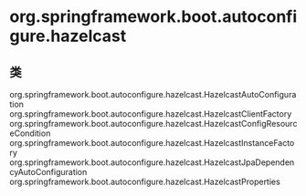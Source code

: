 # org.springframework.boot.autoconfigure.hazelcast

## 类

org.springframework.boot.autoconfigure.hazelcast.HazelcastAutoConfiguration
org.springframework.boot.autoconfigure.hazelcast.HazelcastClientFactory
org.springframework.boot.autoconfigure.hazelcast.HazelcastConfigResourceCondition
org.springframework.boot.autoconfigure.hazelcast.HazelcastInstanceFactory
org.springframework.boot.autoconfigure.hazelcast.HazelcastJpaDependencyAutoConfiguration
org.springframework.boot.autoconfigure.hazelcast.HazelcastProperties




